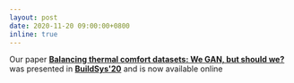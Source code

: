 ```yaml
---
layout: post
date: 2020-11-20 09:00:00+0800
inline: true
---
```


Our paper [**Balancing thermal comfort datasets: We GAN, but should we?**](https://dl.acm.org/doi/10.1145/3408308.3427612) was presented in [**BuildSys'20**](http://buildsys.acm.org/2020/program/) and is now available online
